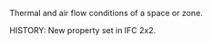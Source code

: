 Thermal and air flow conditions of a space or zone.

<!-- end of short definition -->
 HISTORY: New property set in IFC 2x2.
